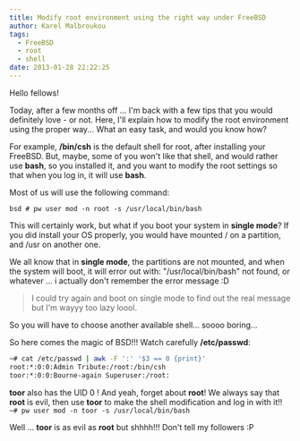 ```yaml
---
title: Modify root environment using the right way under FreeBSD
author: Karel Malbroukou
tags:
  - FreeBSD
  - root
  - shell
date: 2013-01-28 22:22:25
---
```


Hello fellows!

Today, after a few months off ... I'm back with a few tips that you would definitely love - or not.
Here, I'll explain how to modify the root environment using the proper way... What an easy task, and would you know how?

For example, **/bin/csh** is the default shell for root, after installing your FreeBSD.
But, maybe, some of you won't like that shell, and would rather use **bash**, so you installed it, and you want to modify the root settings so that when you log in, it will use **bash**.

Most of us will use the following command:
```
bsd # pw user mod -n root -s /usr/local/bin/bash
```

This will certainly work, but what if you boot your system in **single mode**?
If you did install your OS properly, you would have mounted / on a partition, and /usr on another one.

We all know that in **single mode**, the partitions are not mounted, and when the system will boot, it will error out with: "/usr/local/bin/bash" not found, or whatever ... i actually don't remember the error message :D

> I could try again and boot on single mode to find out the real message but I'm wayyy too lazy loool.

So you will have to choose another available shell... soooo boring...

So here comes the magic of BSD!!! Watch carefully **/etc/passwd**:
``` bash
~# cat /etc/passwd | awk -F ':' '$3 == 0 {print}'
root:*:0:0:Admin Tribute:/root:/bin/csh
toor:*:0:0:Bourne-again Superuser:/root:
```

**toor** also has the UID 0 ! And yeah, forget about **root**!
We always say that **root** is evil, then use **toor** to make the shell modification and log in with it!!
`~# pw user mod -n toor -s /usr/local/bin/bash
`

Well ... **toor** is as evil as **root** but shhhh!!! Don't tell my followers :P
